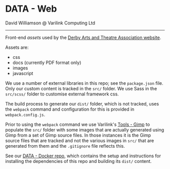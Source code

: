 # DATA - Web

David Williamson @ Varilink Computing Ltd

------

Front-end *assets* used by the [Derby Arts and Theatre Association website](https://www.derbyartsandtheatre.org.uk/).

Assets are:
- css
- docs (currently PDF format only)
- images
- javascript

We use a number of external libraries in this repo; see the `package.json` file. Only our custom content is tracked in the `src/` folder. We use Sass in the `src/scss/` folder to customise external framework css.

The build process to generate our `dist/` folder, which is not tracked, uses the `webpack` command and configuration for this is provided in `webpack.config.js`.

Prior to using the `webpack` command we use Varilink's [Tools - Gimp](https://github.com/varilink/tools-gimp) to populate the `src/` folder with some images that are actually generated using Gimp from a set of Gimp source files. In those instances it is the Gimp source files that are tracked and not the various images in `src/` that are generated from them and the `.gitignore` file reflects this.

See our [DATA - Docker repo](https://github.com/varilink/data-docker), which contains the setup and instructions for installing the dependencies of this repo and building its `dist/` content.
